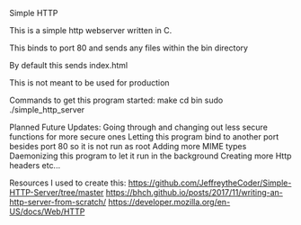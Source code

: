 Simple HTTP

This is a simple http webserver written in C.

This binds to port 80 and sends any files within the bin directory

By default this sends index.html

This is not meant to be used for production

Commands to get this program started:
make
cd bin
sudo ./simple_http_server

Planned Future Updates:
Going through and changing out less secure functions for more secure ones
Letting this program bind to another port besides port 80 so it is not run as root
Adding more MIME types
Daemonizing this program to let it run in the background
Creating more Http headers
etc...

Resources I used to create this:
https://github.com/JeffreytheCoder/Simple-HTTP-Server/tree/master
https://bhch.github.io/posts/2017/11/writing-an-http-server-from-scratch/
https://developer.mozilla.org/en-US/docs/Web/HTTP

